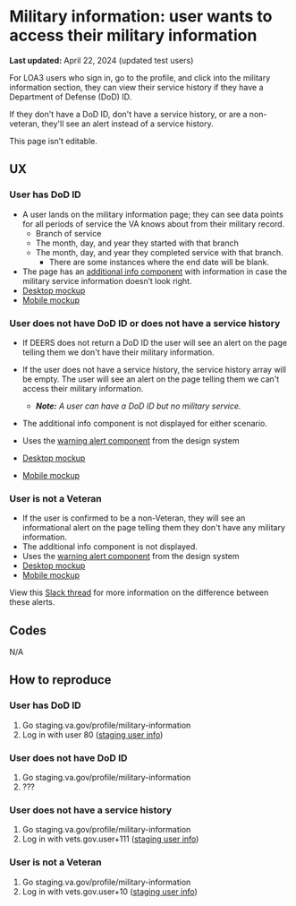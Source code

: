 # Military information: user wants to access their military information
**Last updated:** April 22, 2024 (updated test users)

For LOA3 users who sign in, go to the profile, and click into the military information section, they can view their service history if they have a Department of Defense (DoD) ID.

If they don't have a DoD ID, don't have a service history, or are a non-veteran, they'll see an alert instead of a service history.

This page isn’t editable.

## UX
### User has DoD ID
* A user lands on the military information page; they can see data points for all periods of service the VA knows about from their military record.
	* Branch of service
	* The month, day, and year they started with that branch
	* The month, day, and year they completed service with that branch.  
		* There are some instances where the end date will be blank.
* The page has an [additional info component](https://design.va.gov/components/additional-info) with information in case the military service information doesn’t look right.
*  [Desktop mockup](https://www.figma.com/file/zb5ecY9yMnupiLjaH9UmSc/Profile---Military-Information?type=design&node-id=0-122&mode=design&t=ISGgZpVUB35oOzXb-11) 
*  [Mobile mockup](https://www.figma.com/file/zb5ecY9yMnupiLjaH9UmSc/Profile---Military-Information?type=design&node-id=0-2&mode=design&t=ISGgZpVUB35oOzXb-11) 

### User does not have DoD ID or does not have a service history
* If DEERS does not return a DoD ID the user will see an alert on the page telling them we don't have their military information.
* If the user does not have a service history, the service history array will be empty. The user will see an alert on the page telling them we can't access their military information. 
  - _**Note:** A user can have a DoD ID but no military service._

* The additional info component is not displayed for either scenario.
* Uses the [warning alert component](https://design.va.gov/components/alert#warning-alert) from the design system
*  [Desktop mockup](https://www.figma.com/file/zb5ecY9yMnupiLjaH9UmSc/Profile---Military-Information?type=design&node-id=0-167&mode=design&t=ISGgZpVUB35oOzXb-11) 
*  [Mobile mockup](https://www.figma.com/file/zb5ecY9yMnupiLjaH9UmSc/Profile---Military-Information?type=design&node-id=0-42&mode=design&t=ISGgZpVUB35oOzXb-11) 


### User is not a Veteran
* If the user is confirmed to be a non-Veteran, they will see an informational alert on the page telling them they don't have any military information.
* The additional info component is not displayed.
* Uses the [warning alert component](https://design.va.gov/components/alert#warning-alert) from the design system
*  [Desktop mockup](https://www.figma.com/file/zb5ecY9yMnupiLjaH9UmSc/Profile---Military-Information?type=design&node-id=0-158&mode=design&t=ISGgZpVUB35oOzXb-11) 
*  [Mobile mockup](https://www.figma.com/file/zb5ecY9yMnupiLjaH9UmSc/Profile---Military-Information?type=design&node-id=0-57&mode=design&t=ISGgZpVUB35oOzXb-11) 

View this [Slack thread](https://dsva.slack.com/archives/C909ZG2BB/p1670342254856829) for more information on the difference between these alerts. 

## Codes
N/A

## How to reproduce
### User has DoD ID
1. Go staging.va.gov/profile/military-information
2. Log in with user 80 ([staging user info](https://github.com/department-of-veterans-affairs/va.gov-team-sensitive/blob/master/Administrative/vagov-users/mvi-staging-users.csv))

### User does not have DoD ID
1. Go staging.va.gov/profile/military-information
2. ???

### User does not have a service history
1. Go staging.va.gov/profile/military-information
2. Log in with vets.gov.user+111 ([staging user info](https://github.com/department-of-veterans-affairs/va.gov-team-sensitive/blob/master/Administrative/vagov-users/mvi-staging-users.csv))

### User is not a Veteran
1. Go staging.va.gov/profile/military-information
2. Log in with vets.gov.user+10 ([staging user info](https://github.com/department-of-veterans-affairs/va.gov-team-sensitive/blob/master/Administrative/vagov-users/mvi-staging-users.csv))
